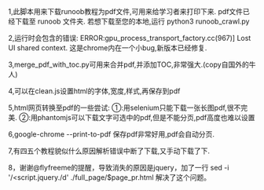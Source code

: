 1,此脚本用来下载runoob教程为pdf文件,可用来给学习者来打印下来.
  pdf文件已经下载至 runoob 文件夹.
  若想下载至您的本地,运行
      python3 runoob_crawl.py

2,运行时会包含的错误:
    ERROR:gpu_process_transport_factory.cc(967)] Lost UI shared context.
这是chrome内在一个小bug,新版本已经修复.

3,merge_pdf_with_toc.py可用来合并pdf,并添加TOC,非常强大.(copy自国外的牛人)

4,可以在clean.js设置html的字体,宽度,样式,再保存到pdf

5,html网页转换至pdf的一些尝试:
         ①:用selenium只能下载一张长图pdf,很不完美.
         ②:用phantomjs可以下载文字可选中的pdf,但是不能分页,pdf高度也难以设置

6,google-chrome --print-to-pdf 保存pdf非常好用,pdf会自动分页.

7,有四五个教程貌似什么原因解析错误中断了下载,又手动下载了下.

8，谢谢@flyfreeme的提醒，导致消失的原因是jquery，加了一行
sed -i '/<script.jquery.</script>/d' ./full_page/$page_pr.html
解决了这个问题。





